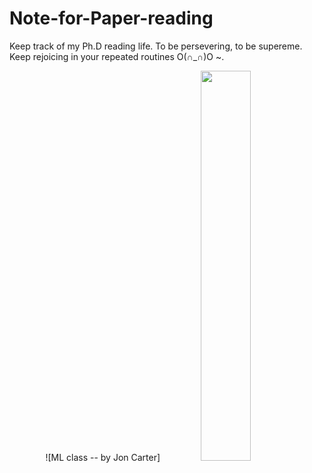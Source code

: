 # Note-for-Paper-reading
Keep track of my Ph.D reading life. To be 
persevering, to be supereme. Keep rejoicing in your repeated routines O(∩_∩)O ~.






<div align=center> ![ML class -- by Jon Carter] <img src="https://www.kdnuggets.com/images/cartoon-machine-learning-class.jpg" width="40%" height="40%"> </div>
